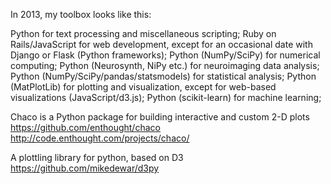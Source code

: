 In 2013, my toolbox looks like this:

Python for text processing and miscellaneous scripting;
Ruby on Rails/JavaScript for web development, except for an occasional date with Django or Flask (Python frameworks);
Python (NumPy/SciPy) for numerical computing;
Python (Neurosynth, NiPy etc.) for neuroimaging data analysis;
Python (NumPy/SciPy/pandas/statsmodels) for statistical analysis;
Python (MatPlotLib) for plotting and visualization, except for web-based visualizations (JavaScript/d3.js);
Python (scikit-learn) for machine learning;

Chaco is a Python package for building interactive and custom 2-D plots
https://github.com/enthought/chaco
http://code.enthought.com/projects/chaco/

A plottling library for python, based on D3
https://github.com/mikedewar/d3py
